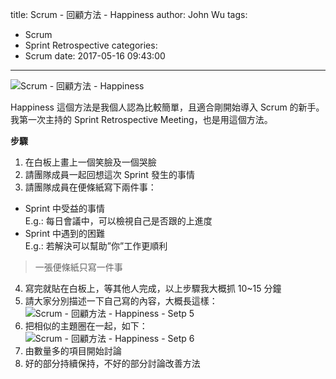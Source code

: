 title: Scrum - 回顧方法 - Happiness
author: John Wu
tags:
  - Scrum
  - Sprint Retrospective
categories:
  - Scrum
date: 2017-05-16 09:43:00
---
![Scrum - 回顧方法 - Happiness](/images/pasted-118.png)

Happiness 這個方法是我個人認為比較簡單，且適合剛開始導入 Scrum 的新手。  
我第一次主持的 Sprint Retrospective Meeting，也是用這個方法。

<!-- more -->

**步驟**

1. 在白板上畫上一個笑臉及一個哭臉  
2. 請團隊成員一起回想這次 Sprint 發生的事情  
3. 請團隊成員在便條紙寫下兩件事：  
 * Sprint 中受益的事情  
 E.g.: 每日會議中，可以檢視自己是否跟的上進度
 * Sprint 中遇到的困難  
 E.g.: 若解決可以幫助”你”工作更順利  
 > 一張便條紙只寫一件事  
4. 寫完就貼在白板上，等其他人完成，以上步驟我大概抓 10~15 分鐘  
5. 請大家分別描述一下自己寫的內容，大概長這樣： 
![Scrum - 回顧方法 - Happiness - Setp 5](/images/pasted-116.png)
6. 把相似的主題圈在一起，如下：  
![Scrum - 回顧方法 - Happiness - Setp 6](/images/pasted-117.png)
7. 由數量多的項目開始討論  
8. 好的部分持續保持，不好的部分討論改善方法  